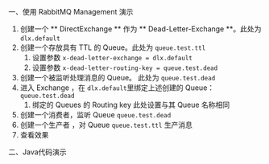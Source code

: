 一、使用 RabbitMQ Management 演示

1. 创建一个 ** DirectExchange ** 作为 ** Dead-Letter-Exchange **。此处为 `dlx.default`
2. 创建一个存放具有 TTL 的 Queue。此处为 `queue.test.ttl`
   1. 设置参数 `x-dead-letter-exchange = dlx.default`
   2. 设置参数 `x-dead-letter-routing-key = queue.test.dead`
3. 创建一个被监听处理消息的 Queue。 此处为 `queue.test.dead`
4. 进入 Exchange ，在 `dlx.default`里绑定上述创建的 Queue：`queue.test.dead`
   1. 绑定的 Queues 的 Routing key 此处设置与其 Queue 名称相同
5. 创建一个消费者，监听 Queue `queue.test.dead`
6. 创建一个生产者 ，对 Queue `queue.test.ttl` 生产消息
7. 查看效果


二、Java代码演示
